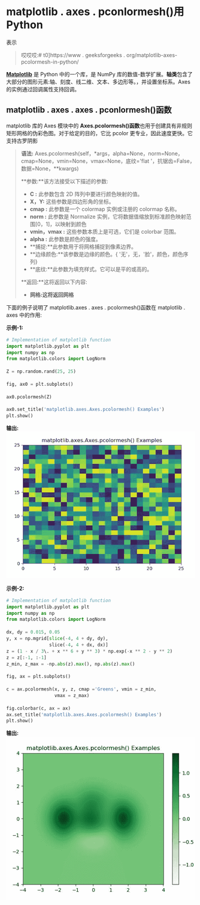 # matplotlib . axes . pconlormesh()用 Python

表示

> 哎哎哎:# t0]https://www . geeksforgeeks . org/matplotlib-axes-pcolormesh-in-python/

**[Matplotlib](https://www.geeksforgeeks.org/python-introduction-matplotlib/)** 是 Python 中的一个库，是 NumPy 库的数值-数学扩展。**轴类**包含了大部分的图形元素:轴、刻度、线二维、文本、多边形等。，并设置坐标系。Axes 的实例通过回调属性支持回调。

## matplotlib . axes . axes . pconlormesh()函数

matplotlib 库的 Axes 模块中的 **Axes.pcolormesh()函数**也用于创建具有非规则矩形网格的伪彩色图。对于给定的目的，它比 pcolor 更专业，因此速度更快。它支持古罗阴影

> **语法:** Axes.pcolormesh(self，*args，alpha=None，norm=None，cmap=None，vmin=None，vmax=None，底纹='flat '，抗锯齿=False，数据=None，**kwargs)
> 
> **参数:**该方法接受以下描述的参数:
> 
> *   **C :** 此参数包含 2D 阵列中要进行颜色映射的值。
> *   **X，Y:** 这些参数是四边形角的坐标。
> *   **cmap :** 此参数是一个 colormap 实例或注册的 colormap 名称。
> *   **norm :** 此参数是 Normalize 实例，它将数据值缩放到标准颜色映射范围[0，1]，以映射到颜色
> *   **vmin，vmax :** 这些参数本质上是可选，它们是 colorbar 范围。
> *   **alpha :** 此参数是颜色的强度。
> *   **捕捉:**此参数用于将网格捕捉到像素边界。
> *   **边缘颜色:**该参数是边缘的颜色。{ '无'，无，'脸'，颜色，颜色序列}
> *   **底纹:**此参数为填充样式。它可以是平的或高的。
> 
> **返回:**这将返回以下内容:
> 
> *   **网格:**这将返回**网格**

下面的例子说明了 matplotlib.axes . axes . pcolormesh()函数在 matplotlib . axes 中的作用:

**示例-1:**

```py
# Implementation of matplotlib function
import matplotlib.pyplot as plt
import numpy as np
from matplotlib.colors import LogNorm

Z = np.random.rand(25, 25)

fig, ax0 = plt.subplots()

ax0.pcolormesh(Z)

ax0.set_title('matplotlib.axes.Axes.pcolormesh() Examples')
plt.show()
```

**输出:**
![](img/2378c0296dc724b874acaafbf3f2e5be.png)

**示例-2:**

```py
# Implementation of matplotlib function
import matplotlib.pyplot as plt
import numpy as np
from matplotlib.colors import LogNorm

dx, dy = 0.015, 0.05
y, x = np.mgrid[slice(-4, 4 + dy, dy),
                slice(-4, 4 + dx, dx)]
z = (1 - x / 3\. + x ** 6 + y ** 3) * np.exp(-x ** 2 - y ** 2)
z = z[:-1, :-1]
z_min, z_max = -np.abs(z).max(), np.abs(z).max()

fig, ax = plt.subplots()

c = ax.pcolormesh(x, y, z, cmap ='Greens', vmin = z_min,
                  vmax = z_max)

fig.colorbar(c, ax = ax)
ax.set_title('matplotlib.axes.Axes.pcolormesh() Examples')
plt.show()
```

**输出:**
![](img/dbe08bbf0cbbb03335087837720493d6.png)